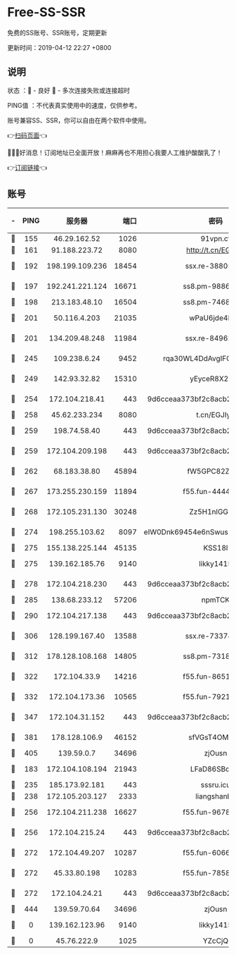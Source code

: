 # Free-SS-SSR

免费的SS账号、SSR账号，定期更新

更新时间：2019-04-12 22:27 +0800

## 说明

状态     ：🙂 - 良好 🙁 - 多次连接失败或连接超时

PING值   ：不代表真实使用中的速度，仅供参考。

账号兼容SS、SSR，你可以自由在两个软件中使用。

👉[扫码页面](https://liesauer.github.io/Free-SS-SSR/)👈

🎉🎉🎉好消息！订阅地址已全面开放！麻麻再也不用担心我要人工维护酸酸乳了！

👉[订阅链接](https://www.liesauer.net/yogurt/subscribe?ACCESS_TOKEN=DAYxR3mMaZAsaqUb)👈

## 账号

|-|PING|服务器|端口|密码|加密方式|区域|
|:----:|:----:|:-----:|-----:|:----:|:----:|:----:|
|🙂|155|46.29.162.52|1026|91vpn.cf|rc4-md5|RU|
|🙂|161|91.188.223.72|8080|http://t.cn/EGJIyrl|rc4-md5|RU|
|🙂|192|198.199.109.236|18454|ssx.re-38805389|aes-256-cfb|US|
|🙂|197|192.241.221.124|16671|ss8.pm-98861372|aes-256-cfb|US|
|🙂|198|213.183.48.10|16504|ss8.pm-74689869|rc4-md5|RU|
|🙂|201|50.116.4.203|21035|wPaU6jde4NZT|aes-256-cfb|US|
|🙂|201|134.209.48.248|11984|ssx.re-84962517|aes-256-cfb|US|
|🙂|245|109.238.6.24|9452|rqa30WL4DdAvgIFG6Fs3znzTa|aes-256-cfb|FR|
|🙂|249|142.93.32.82|15310|yEyceR8X2EVd|aes-256-cfb|GB|
|🙂|254|172.104.218.41|443|9d6cceaa373bf2c8acb22e60b6a58be6|aes-256-cfb|US|
|🙂|258|45.62.233.234|8080|t.cn/EGJIyrl|rc4-md5|CA|
|🙂|259|198.74.58.40|443|9d6cceaa373bf2c8acb22e60b6a58be6|aes-256-cfb|US|
|🙂|259|172.104.209.198|443|9d6cceaa373bf2c8acb22e60b6a58be6|aes-256-cfb|US|
|🙂|262|68.183.38.80|45894|fW5GPC82Z97G|aes-256-cfb|GB|
|🙂|267|173.255.230.159|11894|f55.fun-44441803|aes-256-cfb|US|
|🙂|268|172.105.231.130|30248|Zz5H1nlGGKHx|aes-256-cfb|JP|
|🙂|274|198.255.103.62|8097|eIW0Dnk69454e6nSwuspv9DmS201tQ0D|aes-256-cfb|US|
|🙂|275|155.138.225.144|45135|KSS18l|rc4-md5|US|
|🙂|275|139.162.185.76|9140|likky1415|aes-256-cfb|DE|
|🙂|278|172.104.218.230|443|9d6cceaa373bf2c8acb22e60b6a58be6|aes-256-cfb|US|
|🙂|285|138.68.233.12|57206|npmTCK|rc4-md5|US|
|🙂|290|172.104.217.138|443|9d6cceaa373bf2c8acb22e60b6a58be6|aes-256-cfb|US|
|🙂|306|128.199.167.40|13588|ssx.re-73374110|aes-256-cfb|SG|
|🙂|312|178.128.108.168|14805|ss8.pm-73188848|aes-256-cfb|SG|
|🙂|322|172.104.33.9|14216|f55.fun-86515358|aes-256-cfb|SG|
|🙂|332|172.104.173.36|10565|f55.fun-79210636|aes-256-cfb|SG|
|🙂|347|172.104.31.152|443|9d6cceaa373bf2c8acb22e60b6a58be6|aes-256-cfb|US|
|🙂|381|178.128.106.9|46152|sfVGsT4OMxHC|aes-256-cfb|SG|
|🙂|405|139.59.0.7|34696|zjOusn|chacha20|IN|
|🙂|183|172.104.108.194|21943|LFaD86SBq2lY|aes-256-cfb|JP|
|🙂|235|185.173.92.181|443|sssru.icu|rc4-md5|RU|
|🙂|238|172.105.203.127|2333|liangshanbo|chacha20|JP|
|🙂|256|172.104.211.238|16627|f55.fun-96789632|aes-256-cfb|US|
|🙂|256|172.104.215.24|443|9d6cceaa373bf2c8acb22e60b6a58be6|aes-256-cfb|US|
|🙂|272|172.104.49.207|10287|f55.fun-60668643|aes-256-cfb|SG|
|🙂|272|45.33.80.198|10283|f55.fun-78582823|aes-256-cfb|US|
|🙂|272|172.104.24.21|443|9d6cceaa373bf2c8acb22e60b6a58be6|aes-256-cfb|US|
|🙂|444|139.59.70.64|34696|zjOusn|chacha20|IN|
|🙁|0|139.162.123.96|9140|likky1415|aes-256-cfb|JP|
|🙁|0|45.76.222.9|1025|YZcCjQ|rc4-md5|JP|
